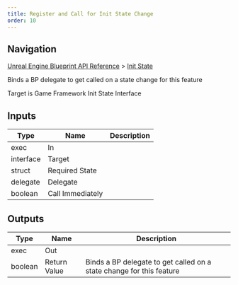 ```yaml
---
title: Register and Call for Init State Change
order: 10
---
```

## Navigation

[Unreal Engine Blueprint API Reference](https://dev.epicgames.com/documentation/en-us/unreal-engine/BlueprintAPI) > [Init State](https://dev.epicgames.com/documentation/en-us/unreal-engine/BlueprintAPI/InitState)

Binds a BP delegate to get called on a state change for this feature

Target is Game Framework Init State Interface

## Inputs

| Type | Name | Description |
| --- | --- | --- |
| exec | In |  |
| interface | Target |  |
| struct | Required State |  |
| delegate | Delegate |  |
| boolean | Call Immediately |  |

## Outputs

| Type | Name | Description |
| --- | --- | --- |
| exec | Out |  |
| boolean | Return Value | Binds a BP delegate to get called on a state change for this feature |
